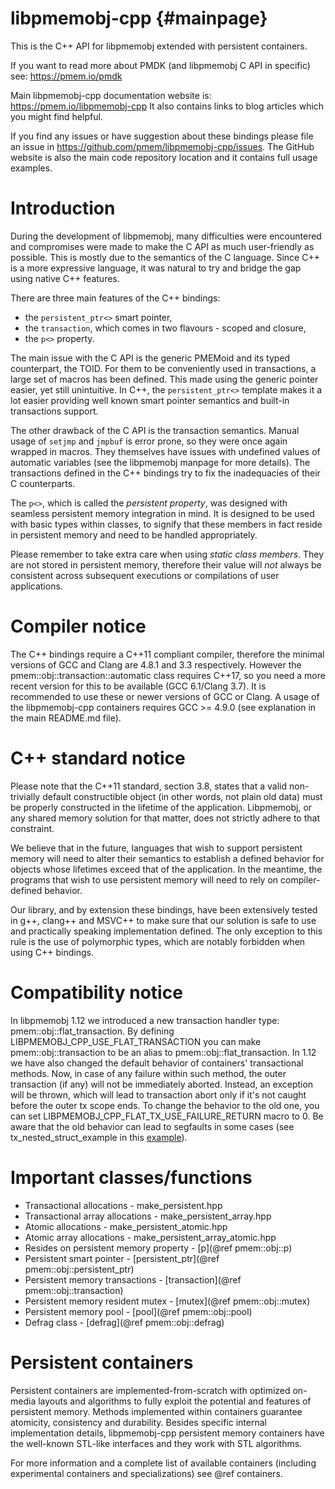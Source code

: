 libpmemobj-cpp	{#mainpage}
===========================

This is the C++ API for libpmemobj extended with persistent containers.

If you want to read more about PMDK (and libpmemobj C API in specific) see:
https://pmem.io/pmdk

Main libpmemobj-cpp documentation website is:
https://pmem.io/libpmemobj-cpp
It also contains links to blog articles which you might find helpful.

If you find any issues or have suggestion about these bindings please file an
issue in https://github.com/pmem/libpmemobj-cpp/issues. The GitHub website
is also the main code repository location and it contains full usage examples.

# Introduction

During the development of libpmemobj, many difficulties were encountered and
compromises were made to make the C API as much user-friendly as possible. This
is mostly due to the semantics of the C language. Since C++ is a more expressive
language, it was natural to try and bridge the gap using native C++ features.

There are three main features of the C++ bindings:
 - the `persistent_ptr<>` smart pointer,
 - the `transaction`, which comes in two flavours - scoped and closure,
 - the `p<>` property.

The main issue with the C API is the generic PMEMoid and its typed counterpart,
the TOID. For them to be conveniently used in transactions, a large set of
macros has been defined. This made using the generic pointer easier, yet still
unintuitive. In C++, the `persistent_ptr<>` template makes it a lot easier
providing well known smart pointer semantics and built-in transactions support.

The other drawback of the C API is the transaction semantics. Manual usage of
`setjmp` and `jmpbuf` is error prone, so they were once again wrapped in
macros. They themselves have issues with undefined values of automatic
variables (see the libpmemobj manpage for more details). The transactions
defined in the C++ bindings try to fix the inadequacies of their C counterparts.

The `p<>`, which is called the _persistent property_, was designed with
seamless persistent memory integration in mind. It is designed to be used with
basic types within classes, to signify that these members in fact reside in
persistent memory and need to be handled appropriately.

Please remember to take extra care when using _static class members_. They are
not stored in persistent memory, therefore their value will _not_ always be
consistent across subsequent executions or compilations of user applications.

# Compiler notice

The C++ bindings require a C++11 compliant compiler, therefore the minimal
versions of GCC and Clang are 4.8.1 and 3.3 respectively. However the
pmem::obj::transaction::automatic class requires C++17, so
you need a more recent version for this to be available (GCC 6.1/Clang 3.7).
It is recommended to use these or newer versions of GCC or Clang.
A usage of the libpmemobj-cpp containers requires GCC >= 4.9.0 (see explanation
in the main README.md file).

# C++ standard notice

Please note that the C++11 standard, section 3.8, states that a valid
non-trivially default constructible object (in other words, not plain old data)
must be properly constructed in the lifetime of the application.
Libpmemobj, or any shared memory solution for that matter, does not
strictly adhere to that constraint.

We believe that in the future, languages that wish to support persistent memory
will need to alter their semantics to establish a defined behavior for objects
whose lifetimes exceed that of the application. In the meantime, the programs
that wish to use persistent memory will need to rely on compiler-defined
behavior.

Our library, and by extension these bindings, have been extensively tested in
g++, clang++ and MSVC++ to make sure that our solution is safe to use and
practically speaking implementation defined. The only exception to this rule is
the use of polymorphic types, which are notably forbidden when using C++
bindings.

# Compatibility notice

In libpmemobj 1.12 we introduced a new transaction handler type: pmem::obj::flat_transaction.
By defining LIBPMEMOBJ_CPP_USE_FLAT_TRANSACTION you can make pmem::obj::transaction to be
an alias to pmem::obj::flat_transaction. In 1.12 we have also changed the default behavior
of containers' transactional methods. Now, in case of any failure within such method,
the outer transaction (if any) will not be immediately aborted. Instead, an exception
will be thrown, which will lead to transaction abort only if it's not caught before the outer tx scope ends.
To change the behavior to the old one, you can set LIBPMEMOBJ_CPP_FLAT_TX_USE_FAILURE_RETURN macro to 0.
Be aware that the old behavior can lead to segfaults in some cases
(see tx_nested_struct_example in this
[example](https://github.com/pmem/libpmemobj-cpp/blob/master/examples/transaction/transaction.cpp)).

# Important classes/functions

 * Transactional allocations - make_persistent.hpp
 * Transactional array allocations - make_persistent_array.hpp
 * Atomic allocations - make_persistent_atomic.hpp
 * Atomic array allocations - make_persistent_array_atomic.hpp
 * Resides on persistent memory property - [p](@ref pmem::obj::p)
 * Persistent smart pointer - [persistent_ptr](@ref pmem::obj::persistent_ptr)
 * Persistent memory transactions - [transaction](@ref pmem::obj::transaction)
 * Persistent memory resident mutex - [mutex](@ref pmem::obj::mutex)
 * Persistent memory pool - [pool](@ref pmem::obj::pool)
 * Defrag class - [defrag](@ref pmem::obj::defrag)

# Persistent containers

Persistent containers are implemented-from-scratch with optimized on-media layouts
and algorithms to fully exploit the potential and features of persistent memory.
Methods implemented within containers guarantee atomicity, consistency and durability.
Besides specific internal implementation details, libpmemobj-cpp persistent memory containers
have the well-known STL-like interfaces and they work with STL algorithms.

For more information and a complete list of available containers
(including experimental containers and specializations) see @ref containers.

<!--
If you're reading this in a markdown readme file you can found
Containers Feature description in our Doxygen documentation online:
https://pmem.io/libpmemobj-cpp/master/doxygen/group__containers.html
-->

